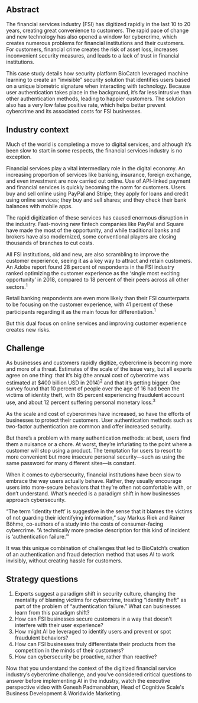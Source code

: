 ## Abstract

The financial services industry (FSI) has digitized rapidly in the last 10 to 20 years, creating great convenience to customers. The rapid pace of change and new technology has also opened a window for cybercrime, which creates numerous problems for financial institutions and their customers. For customers, financial crime creates the risk of asset loss, increases inconvenient security measures, and leads to a lack of trust in financial institutions.

This case study details how security platform BioCatch leveraged machine learning to create an “invisible” security solution that identifies users based on a unique biometric signature when interacting with technology. Because user authentication takes place in the background, it’s far less intrusive than other authentication methods, leading to happier customers. The solution also has a very low false positive rate, which helps better prevent cybercrime and its associated costs for FSI businesses.

## Industry context

Much of the world is completing a move to digital services, and although it’s been slow to start in some respects, the financial services industry is no exception.

Financial services play a vital intermediary role in the digital economy. An increasing proportion of services like banking, insurance, foreign exchange, and even investment are now carried out online. Use of API-linked payment and financial services is quickly becoming the norm for customers. Users buy and sell online using PayPal and Stripe; they apply for loans and credit using online services; they buy and sell shares; and they check their bank balances with mobile apps.

The rapid digitization of these services has caused enormous disruption in the industry. Fast-moving new fintech companies like PayPal and Square have made the most of the opportunity, and while traditional banks and brokers have also modernized, some conventional players are closing thousands of branches to cut costs.

All FSI institutions, old and new, are also scrambling to improve the customer experience, seeing it as a key way to attract and retain customers. An Adobe report found 28 percent of respondents in the FSI industry ranked optimizing the customer experience as the ‘single most exciting opportunity’ in 2018, compared to 18 percent of their peers across all other sectors.<sup>1</sup>

Retail banking respondents are even more likely than their FSI counterparts to be focusing on the customer experience, with 41 percent of these participants regarding it as the main focus for differentiation.<sup>1</sup>

But this dual focus on online services and improving customer experience creates new risks.

## Challenge

As businesses and customers rapidly digitize, cybercrime is becoming more and more of a threat. Estimates of the scale of the issue vary, but all experts agree on one thing: that it’s big (the annual cost of cybercrime was estimated at $400 billion USD in 2014)<sup>2</sup> and that it’s getting bigger. One survey found that 10 percent of people over the age of 16 had been the victims of identity theft, with 85 percent experiencing fraudulent account use, and about 12 percent suffering personal monetary loss.<sup>3</sup>

As the scale and cost of cybercrimes have increased, so have the efforts of businesses to protect their customers. User authentication methods such as two-factor authentication are common and offer increased security.

But there’s a problem with many authentication methods: at best, users find them a nuisance or a chore. At worst, they’re infuriating to the point where a customer will stop using a product. The temptation for users to resort to more convenient but more insecure personal security—such as using the same password for many different sites—is constant.

When it comes to cybersecurity, financial institutions have been slow to embrace the way users actually behave. Rather, they usually encourage users into more-secure behaviors that they’re often not comfortable with, or don’t understand. What’s needed is a paradigm shift in how businesses approach cybersecurity.

“The term ‘identity theft’ is suggestive in the sense that it blames the victims of not guarding their identifying information,” say Markus Riek and Rainer Böhme, co-authors of a study into the costs of consumer-facing cybercrime. “A technically more precise description for this kind of incident is ‘authentication failure.’”

It was this unique combination of challenges that led to BioCatch’s creation of an authentication and fraud detection method that uses AI to work invisibly, without creating hassle for customers.

## Strategy questions

1. Experts suggest a paradigm shift in security culture, changing the mentality of blaming victims for cybercrime, treating “identity theft” as part of the problem of “authentication failure.” What can businesses learn from this paradigm shift?
2. How can FSI businesses secure customers in a way that doesn’t interfere with their user experience?
3. How might AI be leveraged to identify users and prevent or spot fraudulent behaviors?
4. How can FSI businesses truly differentiate their products from the competition in the minds of their customers?
5. How can cybersecurity be proactive, rather than reactive?

Now that you understand the context of the digitized financial service industry’s cybercrime challenge, and you’ve considered critical questions to answer before implementing AI in the industry, watch the executive perspective video with Ganesh Padmanabhan, Head of Cognitive Scale's Business Development & Worldwide Marketing.